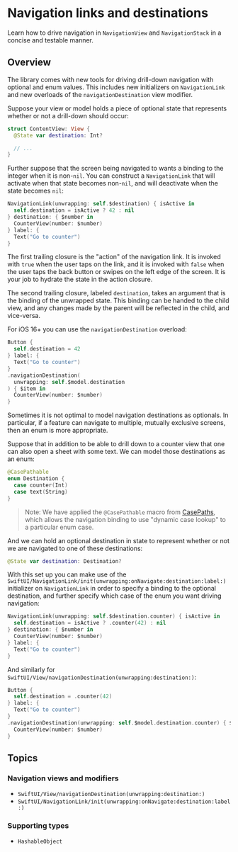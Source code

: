 # Navigation links and destinations

Learn how to drive navigation in `NavigationView` and `NavigationStack` in a concise and testable
manner.

## Overview

The library comes with new tools for driving drill-down navigation with optional and enum values.
This includes new initializers on `NavigationLink` and new overloads of the `navigationDestination`
view modifier.

Suppose your view or model holds a piece of optional state that represents whether or not a 
drill-down should occur:

```swift
struct ContentView: View {
  @State var destination: Int?

  // ...
}
```

Further suppose that the screen being navigated to wants a binding to the integer when it is 
non-`nil`. You can construct a `NavigationLink` that will activate when that state becomes 
non-`nil`, and will deactivate when the state becomes `nil`:

```swift
NavigationLink(unwrapping: self.$destination) { isActive in
  self.destination = isActive ? 42 : nil
} destination: { $number in 
  CounterView(number: $number)
} label: {
  Text("Go to counter")
}
```

The first trailing closure is the "action" of the navigation link. It is invoked with `true` when
the user taps on the link, and it is invoked with `false` when the user taps the back button or
swipes on the left edge of the screen. It is your job to hydrate the state in the action closure.

The second trailing closure, labeled `destination`, takes an argument that is the binding of the
unwrapped state. This binding can be handed to the child view, and any changes made by the parent
will be reflected in the child, and vice-versa.

For iOS 16+ you can use the `navigationDestination` overload:

```swift
Button {
  self.destination = 42
} label: {
  Text("Go to counter")
}
.navigationDestination(
  unwrapping: self.$model.destination
) { $item in 
  CounterView(number: $number)
}
```

Sometimes it is not optimal to model navigation destinations as optionals. In particular, if a
feature can navigate to multiple, mutually exclusive screens, then an enum is more appropriate.

Suppose that in addition to be able to drill down to a counter view that one can also open a 
sheet with some text. We can model those destinations as an enum:

```swift
@CasePathable
enum Destination {
  case counter(Int)
  case text(String)
}
```

> Note: We have applied the `@CasePathable` macro from
> [CasePaths](https://github.com/pointfreeco.swift-case-paths), which allows the navigation binding
> to use "dynamic case lookup" to a particular enum case.

And we can hold an optional destination in state to represent whether or not we are navigated to
one of these destinations:

```swift
@State var destination: Destination?
```

With this set up you can make use of the
``SwiftUI/NavigationLink/init(unwrapping:onNavigate:destination:label:)`` initializer on
`NavigationLink` in order to specify a binding to the optional destination, and further specify
which case of the enum you want driving navigation:

```swift
NavigationLink(unwrapping: self.$destination.counter) { isActive in
  self.destination = isActive ? .counter(42) : nil
} destination: { $number in 
  CounterView(number: $number)
} label: {
  Text("Go to counter")
}
```

And similarly for ``SwiftUI/View/navigationDestination(unwrapping:destination:)``:

```swift
Button {
  self.destination = .counter(42)
} label: {
  Text("Go to counter")
}
.navigationDestination(unwrapping: self.$model.destination.counter) { $number in 
  CounterView(number: $number)
}
```

## Topics

### Navigation views and modifiers

- ``SwiftUI/View/navigationDestination(unwrapping:destination:)``
- ``SwiftUI/NavigationLink/init(unwrapping:onNavigate:destination:label:)``

### Supporting types

- ``HashableObject``
